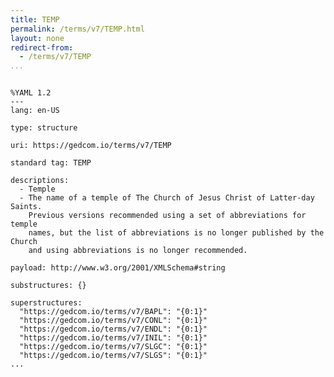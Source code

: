 ```yaml
---
title: TEMP
permalink: /terms/v7/TEMP.html
layout: none
redirect-from:
  - /terms/v7/TEMP
...
```


```

%YAML 1.2
---
lang: en-US

type: structure

uri: https://gedcom.io/terms/v7/TEMP

standard tag: TEMP

descriptions:
  - Temple
  - The name of a temple of The Church of Jesus Christ of Latter-day Saints.
    Previous versions recommended using a set of abbreviations for temple
    names, but the list of abbreviations is no longer published by the Church
    and using abbreviations is no longer recommended.

payload: http://www.w3.org/2001/XMLSchema#string

substructures: {}

superstructures:
  "https://gedcom.io/terms/v7/BAPL": "{0:1}"
  "https://gedcom.io/terms/v7/CONL": "{0:1}"
  "https://gedcom.io/terms/v7/ENDL": "{0:1}"
  "https://gedcom.io/terms/v7/INIL": "{0:1}"
  "https://gedcom.io/terms/v7/SLGC": "{0:1}"
  "https://gedcom.io/terms/v7/SLGS": "{0:1}"
...

```
